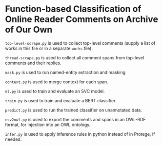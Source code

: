 # Function-based Classification of Online Reader Comments on Archive of Our Own

`top-level-scrape.py` is used to collect top-level comments (supply a list of works in this file or in a separate `works` file).

`thread-scrape.py` is used to collect all comment spans from top-level comments and their replies.

`mask.py` is used to run named-entity extraction and masking

`context.py` is used to merge context for each span.

`ml.py` is used to train and evaluate an SVC model.

`train.py` is used to train and evaluate a BERT classifier.

`predict.py` is used to run the trained classifier on unannotated data.

`csv2owl.py` is used to export the comments and spans in an OWL-RDF format, for injection into an OWL ontology.

`infer.py` is used to apply inference rules in python instead of in Protege, if needed.

